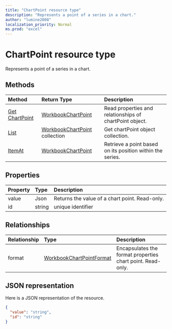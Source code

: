 ```yaml
---
title: "ChartPoint resource type"
description: "Represents a point of a series in a chart."
author: "lumine2008"
localization_priority: Normal
ms.prod: "excel"
---
```


# ChartPoint resource type

Represents a point of a series in a chart.


## Methods

| Method		   | Return Type	|Description|
|:---------------|:--------|:----------|
|[Get ChartPoint](../api/chartpoint-get.md) | [WorkbookChartPoint](chartpoint.md) |Read properties and relationships of chartPoint object.|
|[List](../api/chartpoint-list.md) | [WorkbookChartPoint](chartpoint.md) collection |Get chartPoint object collection. |
|[ItemAt](../api/chartpointscollection-itemat.md)|[WorkbookChartPoint](chartpoint.md)|Retrieve a point based on its position within the series.|

## Properties
| Property	   | Type	|Description|
|:---------------|:--------|:----------|
|value|Json|Returns the value of a chart point. Read-only.|
|id|string|unique identifier|

## Relationships
| Relationship | Type	|Description|
|:---------------|:--------|:----------|
|format|[WorkbookChartPointFormat](chartpointformat.md)|Encapsulates the format properties chart point. Read-only.|

## JSON representation

Here is a JSON representation of the resource.

<!--{
  "blockType": "resource",
  "optionalProperties": [],
  "keyProperty": "id",
  "baseType": "microsoft.graph.entity",
  "@odata.type": "microsoft.graph.workbookChartPoint"
}-->

```json
{
  "value": "string",
  "id": "string"
}

```

<!-- uuid: 8fcb5dbc-d5aa-4681-8e31-b001d5168d79
2015-10-25 14:57:30 UTC -->
<!-- {
  "type": "#page.annotation",
  "description": "ChartPoint resource",
  "keywords": "",
  "section": "documentation",
  "tocPath": ""
}-->
